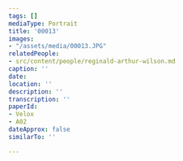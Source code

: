 ```yaml
---
tags: []
mediaType: Portrait
title: '00013'
images:
- "/assets/media/00013.JPG"
relatedPeople:
- src/content/people/reginald-arthur-wilson.md
caption: ''
date: 
location: ''
description: ''
transcription: ''
paperId:
- Velox
- A02
dateApprox: false
similarTo: ''

---
```

